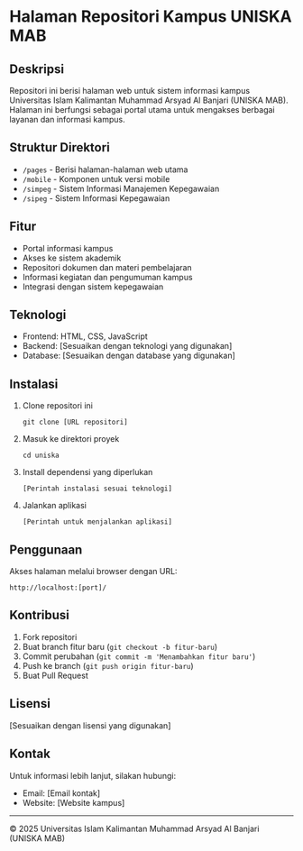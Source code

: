 # Halaman Repositori Kampus UNISKA MAB

## Deskripsi
Repositori ini berisi halaman web untuk sistem informasi kampus Universitas Islam Kalimantan Muhammad Arsyad Al Banjari (UNISKA MAB). Halaman ini berfungsi sebagai portal utama untuk mengakses berbagai layanan dan informasi kampus.

## Struktur Direktori
- `/pages` - Berisi halaman-halaman web utama
- `/mobile` - Komponen untuk versi mobile
- `/simpeg` - Sistem Informasi Manajemen Kepegawaian
- `/sipeg` - Sistem Informasi Kepegawaian

## Fitur
- Portal informasi kampus
- Akses ke sistem akademik
- Repositori dokumen dan materi pembelajaran
- Informasi kegiatan dan pengumuman kampus
- Integrasi dengan sistem kepegawaian

## Teknologi
- Frontend: HTML, CSS, JavaScript
- Backend: [Sesuaikan dengan teknologi yang digunakan]
- Database: [Sesuaikan dengan database yang digunakan]

## Instalasi
1. Clone repositori ini
   ```
   git clone [URL repositori]
   ```
2. Masuk ke direktori proyek
   ```
   cd uniska
   ```
3. Install dependensi yang diperlukan
   ```
   [Perintah instalasi sesuai teknologi]
   ```
4. Jalankan aplikasi
   ```
   [Perintah untuk menjalankan aplikasi]
   ```

## Penggunaan
Akses halaman melalui browser dengan URL:
```
http://localhost:[port]/
```

## Kontribusi
1. Fork repositori
2. Buat branch fitur baru (`git checkout -b fitur-baru`)
3. Commit perubahan (`git commit -m 'Menambahkan fitur baru'`)
4. Push ke branch (`git push origin fitur-baru`)
5. Buat Pull Request

## Lisensi
[Sesuaikan dengan lisensi yang digunakan]

## Kontak
Untuk informasi lebih lanjut, silakan hubungi:
- Email: [Email kontak]
- Website: [Website kampus]

---
© 2025 Universitas Islam Kalimantan Muhammad Arsyad Al Banjari (UNISKA MAB)
